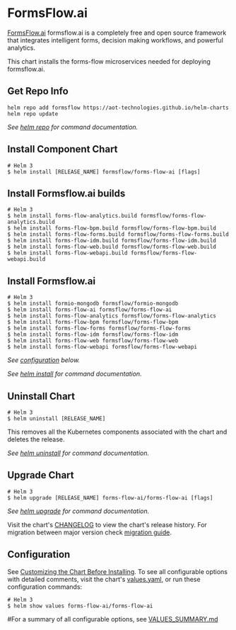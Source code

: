 # FormsFlow.ai

[FormsFlow.ai](https://formsflow.ai/) formsflow.ai is a completely free and open source framework that integrates intelligent forms, decision making workflows, and powerful analytics.

This chart installs the forms-flow microservices needed for deploying formsflow.ai.

## Get Repo Info

```console
helm repo add formsflow https://aot-technologies.github.io/helm-charts
helm repo update
```

_See [helm repo](https://helm.sh/docs/helm/helm_repo/) for command documentation._

## Install Component Chart
```console
# Helm 3
$ helm install [RELEASE_NAME] formsflow/forms-flow-ai [flags]
```

## Install Formsflow.ai builds
```console
# Helm 3
$ helm install forms-flow-analytics.build formsflow/forms-flow-analytics.build
$ helm install forms-flow-bpm.build formsflow/forms-flow-bpm.build
$ helm install forms-flow-forms.build formsflow/forms-flow-forms.build
$ helm install forms-flow-idm.build formsflow/forms-flow-idm.build
$ helm install forms-flow-web.build formsflow/forms-flow-web.build
$ helm install forms-flow-webapi.build formsflow/forms-flow-webapi.build
```
## Install Formsflow.ai
```console
# Helm 3
$ helm install formio-mongodb formsflow/formio-mongodb
$ helm install forms-flow-ai formsflow/forms-flow-ai
$ helm install forms-flow-analytics formsflow/forms-flow-analytics
$ helm install forms-flow-bpm formsflow/forms-flow-bpm
$ helm install forms-flow-forms formsflow/forms-flow-forms
$ helm install forms-flow-idm formsflow/forms-flow-idm
$ helm install forms-flow-web formsflow/forms-flow-web
$ helm install forms-flow-webapi formsflow/forms-flow-webapi
```
_See [configuration](#configuration) below._

_See [helm install](https://helm.sh/docs/helm/helm_install/) for command documentation._

## Uninstall Chart

```console
# Helm 3
$ helm uninstall [RELEASE_NAME]
```

This removes all the Kubernetes components associated with the chart and deletes the release.

_See [helm uninstall](https://helm.sh/docs/helm/helm_uninstall/) for command documentation._

## Upgrade Chart

```console
# Helm 3
$ helm upgrade [RELEASE_NAME] forms-flow-ai/forms-flow-ai [flags]
```

_See [helm upgrade](https://helm.sh/docs/helm/helm_upgrade/) for command documentation._

Visit the chart's [CHANGELOG](./CHANGELOG.md) to view the chart's release history.
For migration between major version check [migration guide](#migration-guide).

## Configuration

See [Customizing the Chart Before Installing](https://helm.sh/docs/intro/using_helm/#customizing-the-chart-before-installing).
To see all configurable options with detailed comments, visit the chart's [values.yaml](./values.yaml), or run these configuration commands:

```console
# Helm 3
$ helm show values forms-flow-ai/forms-flow-ai
```

#For a summary of all configurable options, see [VALUES_SUMMARY.md](./VALUES_SUMMARY.md)
